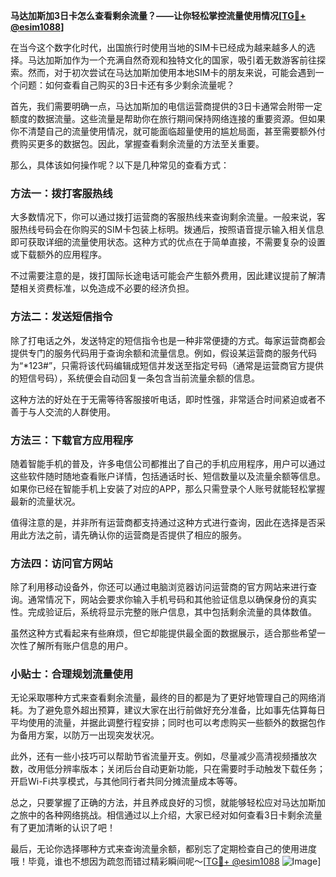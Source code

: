 **马达加斯加3日卡怎么查看剩余流量？——让你轻松掌控流量使用情况[[TG💪+ @esim1088](https://t.me/s/esim1088)]**

在当今这个数字化时代，出国旅行时使用当地的SIM卡已经成为越来越多人的选择。马达加斯加作为一个充满自然奇观和独特文化的国家，吸引着无数游客前往探索。然而，对于初次尝试在马达加斯加使用本地SIM卡的朋友来说，可能会遇到一个问题：如何查看自己购买的3日卡还有多少剩余流量呢？

首先，我们需要明确一点，马达加斯加的电信运营商提供的3日卡通常会附带一定额度的数据流量。这些流量是帮助你在旅行期间保持网络连接的重要资源。但如果你不清楚自己的流量使用情况，就可能面临超量使用的尴尬局面，甚至需要额外付费购买更多的数据包。因此，掌握查看剩余流量的方法至关重要。

那么，具体该如何操作呢？以下是几种常见的查看方式：

### 方法一：拨打客服热线
大多数情况下，你可以通过拨打运营商的客服热线来查询剩余流量。一般来说，客服热线号码会在你购买的SIM卡包装上标明。拨通后，按照语音提示输入相关信息即可获取详细的流量使用状态。这种方式的优点在于简单直接，不需要复杂的设置或下载额外的应用程序。

不过需要注意的是，拨打国际长途电话可能会产生额外费用，因此建议提前了解清楚相关资费标准，以免造成不必要的经济负担。

### 方法二：发送短信指令
除了打电话之外，发送特定的短信指令也是一种非常便捷的方式。每家运营商都会提供专门的服务代码用于查询余额和流量信息。例如，假设某运营商的服务代码为“*123#”，只需将该代码编辑成短信并发送至指定号码（通常是运营商官方提供的短信号码），系统便会自动回复一条包含当前流量余额的信息。

这种方法的好处在于无需等待客服接听电话，即时性强，非常适合时间紧迫或者不善于与人交流的人群使用。

### 方法三：下载官方应用程序
随着智能手机的普及，许多电信公司都推出了自己的手机应用程序，用户可以通过这些软件随时随地查看账户详情，包括通话时长、短信数量以及流量余额等信息。如果你已经在智能手机上安装了对应的APP，那么只需登录个人账号就能轻松掌握最新的流量状况。

值得注意的是，并非所有运营商都支持通过这种方式进行查询，因此在选择是否采用此方法之前，请先确认你的运营商是否提供了相应的服务。

### 方法四：访问官方网站
除了利用移动设备外，你还可以通过电脑浏览器访问运营商的官方网站来进行查询。通常情况下，网站会要求你输入手机号码和其他验证信息以确保身份的真实性。完成验证后，系统将显示完整的账户信息，其中包括剩余流量的具体数值。

虽然这种方式看起来有些麻烦，但它却能提供最全面的数据展示，适合那些希望一次性了解所有账户信息的用户。

### 小贴士：合理规划流量使用
无论采取哪种方式来查看剩余流量，最终的目的都是为了更好地管理自己的网络消耗。为了避免意外超出预算，建议大家在出行前做好充分准备，比如事先估算每日平均使用的流量，并据此调整行程安排；同时也可以考虑购买一些额外的数据包作为备用方案，以防万一出现突发状况。

此外，还有一些小技巧可以帮助节省流量开支。例如，尽量减少高清视频播放次数，改用低分辨率版本；关闭后台自动更新功能，只在需要时手动触发下载任务；开启Wi-Fi共享模式，与其他同行者共同分摊流量成本等等。

总之，只要掌握了正确的方法，并且养成良好的习惯，就能够轻松应对马达加斯加之旅中的各种网络挑战。相信通过以上介绍，大家已经对如何查看3日卡剩余流量有了更加清晰的认识了吧！

最后，无论你选择哪种方式来查询流量余额，都别忘了定期检查自己的使用进度哦！毕竟，谁也不想因为疏忽而错过精彩瞬间呢～[[TG💪+ @esim1088](https://t.me/s/esim1088) ![Image](https://i.postimg.cc/4NQfJmqS/Snipaste-2025-05-13-00-14-12.png)]